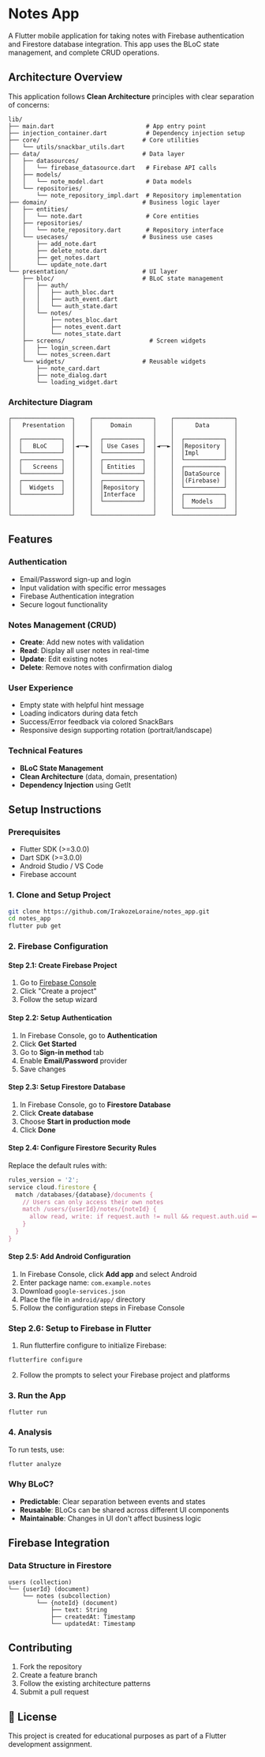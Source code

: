 # Notes App

A Flutter mobile application for taking notes with Firebase authentication and Firestore database integration. This app uses the BLoC state management, and complete CRUD operations.

## Architecture Overview

This application follows **Clean Architecture** principles with clear separation of concerns:

```
lib/
├── main.dart                          # App entry point
├── injection_container.dart           # Dependency injection setup
├── core/                             # Core utilities
│   └── utils/snackbar_utils.dart
├── data/                             # Data layer
│   ├── datasources/
│   │   └── firebase_datasource.dart   # Firebase API calls
│   ├── models/
│   │   └── note_model.dart            # Data models
│   └── repositories/
│       └── note_repository_impl.dart  # Repository implementation
├── domain/                           # Business logic layer
│   ├── entities/
│   │   └── note.dart                  # Core entities
│   ├── repositories/
│   │   └── note_repository.dart       # Repository interface
│   └── usecases/                     # Business use cases
│       ├── add_note.dart
│       ├── delete_note.dart
│       ├── get_notes.dart
│       └── update_note.dart
└── presentation/                     # UI layer
    ├── bloc/                         # BLoC state management
    │   ├── auth/
    │   │   ├── auth_bloc.dart
    │   │   ├── auth_event.dart
    │   │   └── auth_state.dart
    │   └── notes/
    │       ├── notes_bloc.dart
    │       ├── notes_event.dart
    │       └── notes_state.dart
    ├── screens/                        # Screen widgets
    │   ├── login_screen.dart
    │   └── notes_screen.dart
    └── widgets/                      # Reusable widgets
        ├── note_card.dart
        ├── note_dialog.dart
        └── loading_widget.dart
```

### Architecture Diagram

```
┌─────────────────┐    ┌─────────────────┐    ┌─────────────────┐
│   Presentation  │    │     Domain      │    │      Data       │
│                 │    │                 │    │                 │
│  ┌───────────┐  │    │  ┌───────────┐  │    │  ┌───────────┐  │
│  │   BLoC    │  │◄──►│  │ Use Cases │  │◄──►│  │Repository │  │
│  └───────────┘  │    │  └───────────┘  │    │  │Impl       │  │
│  ┌───────────┐  │    │  ┌───────────┐  │    │  └───────────┘  │
│  │   Screens │  │    │  │ Entities  │  │    │  ┌───────────┐  │
│  └───────────┘  │    │  └───────────┘  │    │  │DataSource │  │
│  ┌───────────┐  │    │  ┌───────────┐  │    │  │(Firebase) │  │
│  │  Widgets  │  │    │  │Repository │  │    │  └───────────┘  │
│  └───────────┘  │    │  │Interface  │  │    │  ┌───────────┐  │
│                 │    │  └───────────┘  │    │  │  Models   │  │
│                 │    │                 │    │  └───────────┘  │
└─────────────────┘    └─────────────────┘    └─────────────────┘
```

## Features

### Authentication
- Email/Password sign-up and login
- Input validation with specific error messages
- Firebase Authentication integration
- Secure logout functionality

### Notes Management (CRUD)
- **Create**: Add new notes with validation
- **Read**: Display all user notes in real-time
- **Update**: Edit existing notes
- **Delete**: Remove notes with confirmation dialog

### User Experience
- Empty state with helpful hint message
- Loading indicators during data fetch
- Success/Error feedback via colored SnackBars
- Responsive design supporting rotation (portrait/landscape)

### Technical Features
- **BLoC State Management**
- **Clean Architecture** (data, domain, presentation)
- **Dependency Injection** using GetIt

## Setup Instructions

### Prerequisites
- Flutter SDK (>=3.0.0)
- Dart SDK (>=3.0.0)
- Android Studio / VS Code
- Firebase account

### 1. Clone and Setup Project
```bash
git clone https://github.com/IrakozeLoraine/notes_app.git
cd notes_app
flutter pub get
```

### 2. Firebase Configuration

#### Step 2.1: Create Firebase Project
1. Go to [Firebase Console](https://console.firebase.google.com/)
2. Click "Create a project"
3. Follow the setup wizard

#### Step 2.2: Setup Authentication
1. In Firebase Console, go to **Authentication**
2. Click **Get Started**
3. Go to **Sign-in method** tab
4. Enable **Email/Password** provider
5. Save changes

#### Step 2.3: Setup Firestore Database
1. In Firebase Console, go to **Firestore Database**
2. Click **Create database**
3. Choose **Start in production mode**
5. Click **Done**

#### Step 2.4: Configure Firestore Security Rules
Replace the default rules with:
```javascript
rules_version = '2';
service cloud.firestore {
  match /databases/{database}/documents {
    // Users can only access their own notes
    match /users/{userId}/notes/{noteId} {
      allow read, write: if request.auth != null && request.auth.uid == userId;
    }
  }
}
```

#### Step 2.5: Add Android Configuration
1. In Firebase Console, click **Add app** and select Android
2. Enter package name: `com.example.notes`
3. Download `google-services.json`
4. Place the file in `android/app/` directory
5. Follow the configuration steps in Firebase Console

### Step 2.6: Setup to Firebase in Flutter
1. Run flutterfire configure to initialize Firebase:
```bash
flutterfire configure
```
2. Follow the prompts to select your Firebase project and platforms

### 3. Run the App
```bash
flutter run
```
### 4. Analysis

To run tests, use:
```bash
flutter analyze
````

### Why BLoC?
- **Predictable**: Clear separation between events and states
- **Reusable**: BLoCs can be shared across different UI components
- **Maintainable**: Changes in UI don't affect business logic

## Firebase Integration

### Data Structure in Firestore
```
users (collection)
└── {userId} (document)
    └── notes (subcollection)
        └── {noteId} (document)
            ├── text: String
            ├── createdAt: Timestamp
            └── updatedAt: Timestamp
```
## Contributing

1. Fork the repository
2. Create a feature branch
3. Follow the existing architecture patterns
4. Submit a pull request

## 📄 License

This project is created for educational purposes as part of a Flutter development assignment.
